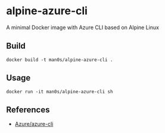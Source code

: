 # alpine-azure-cli
A minimal Docker image with Azure CLI based on Alpine Linux

## Build

    docker build -t man0s/alpine-azure-cli .

## Usage

    docker run -it man0s/alpine-azure-cli sh

## References

- [Azure/azure-cli](https://github.com/Azure/azure-cli)

